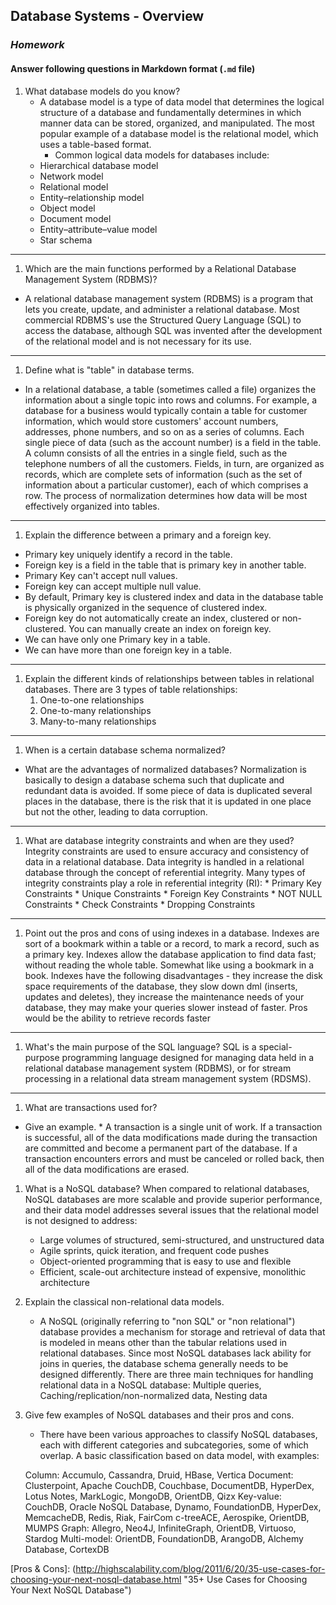 ﻿## Database Systems - Overview
### _Homework_

#### Answer following questions in Markdown format (`.md` file)

1.  What database models do you know?
	*	A database model is a type of data model that determines the logical structure of a database and fundamentally determines in which manner data can be stored, organized, and manipulated. The most popular example of a database model is the relational model, which uses a table-based format.
		*	Common logical data models for databases include:
    - Hierarchical database model
    - Network model
    - Relational model
    - Entity–relationship model
    - Object model
    - Document model
    - Entity–attribute–value model
    - Star schema
---
1.  Which are the main functions performed by a Relational Database Management System (RDBMS)?
*	A relational database management system (RDBMS) is a program that lets you create, update, and administer a relational database. Most commercial RDBMS's use the Structured Query Language (SQL) to access the database, although SQL was invented after the development of the relational model and is not necessary for its use.
---
1.  Define what is "table" in database terms.
*	In a relational database, a table (sometimes called a file) organizes the information about a single topic into rows and columns. For example, a database for a business would typically contain a table for customer information, which would store customers' account numbers, addresses, phone numbers, and so on as a series of columns. Each single piece of data (such as the account number) is a field in the table. A column consists of all the entries in a single field, such as the telephone numbers of all the customers. Fields, in turn, are organized as records, which are complete sets of information (such as the set of information about a particular customer), each of which comprises a row. The process of normalization determines how data will be most effectively organized into tables.
---
1.  Explain the difference between a primary and a foreign key.
*	Primary key uniquely identify a record in the table.
*	Foreign key is a field in the table that is primary key in another table.
*	Primary Key can't accept null values.
*	Foreign key can accept multiple null value.
*	By default, Primary key is clustered index and data in the database table is physically organized in the sequence of clustered index.
*	Foreign key do not automatically create an index, clustered or non-clustered. You can manually create an index on foreign key.
*	We can have only one Primary key in a table.
*	We can have more than one foreign key in a table.
---
1.  Explain the different kinds of relationships between tables in relational databases.
There are 3 types of table relationships:
	1. One-to-one relationships
	1. One-to-many relationships
	1. Many-to-many relationships
---
1.  When is a certain database schema normalized?
  * What are the advantages of normalized databases?
		Normalization is basically to design a database schema such that duplicate and redundant data is avoided. If some piece of data is duplicated several places in the database, there is the risk that it is updated in one place but not the other, leading to data corruption.
---
1.  What are database integrity constraints and when are they used?
		Integrity constraints are used to ensure accuracy and consistency of data in a relational database. Data integrity is handled in a relational database through the concept of referential integrity. Many types of integrity constraints play a role in referential integrity (RI):
		*	Primary Key Constraints
		*	Unique Constraints
		*	Foreign Key Constraints
		*	NOT NULL Constraints
		*	Check Constraints
		*	Dropping Constraints
---
1.  Point out the pros and cons of using indexes in a database.
	Indexes are sort of a bookmark within a table or a record, to mark a record, such as a primary key.
	Indexes allow the database application to find data fast; without reading the whole table. Somewhat like using a bookmark in a book.
	Indexes have the following disadvantages - they increase the disk space requirements of the database, they slow down dml (inserts, updates and deletes), they increase the maintenance needs of your database, they may make your queries slower instead of faster.
	Pros would be the ability to retrieve records faster 
---
1.  What's the main purpose of the SQL language?
	SQL is a special-purpose programming language designed for managing data held in a relational database management system (RDBMS), or for stream processing in a relational data stream management system (RDSMS).
---
1.  What are transactions used for?
  * Give an example.
		*	A transaction is a single unit of work. If a transaction is successful, all of the data modifications made during the transaction are committed and become a permanent part of the database. If a transaction encounters errors and must be canceled or rolled back, then all of the data modifications are erased.



1.  What is a NoSQL database?
When compared to relational databases, NoSQL databases are more scalable and provide superior performance, and their data model addresses several issues that the relational model is not designed to address:
	* Large volumes of structured, semi-structured, and unstructured data
	* Agile sprints, quick iteration, and frequent code pushes
	* Object-oriented programming that is easy to use and flexible
	* Efficient, scale-out architecture instead of expensive, monolithic architecture
1.  Explain the classical non-relational data models.
	* A NoSQL (originally referring to "non SQL" or "non relational") database provides a mechanism for storage and retrieval of data that is modeled in means other than the tabular relations used in relational databases.
Since most NoSQL databases lack ability for joins in queries, the database schema generally needs to be designed differently. There are three main techniques for handling relational data in a NoSQL database: Multiple queries, Caching/replication/non-normalized data, Nesting data
1.  Give few examples of NoSQL databases and their pros and cons.
	*	There have been various approaches to classify NoSQL databases, each with different categories and subcategories, some of which overlap. A basic classification based on data model, with examples:

    Column: Accumulo, Cassandra, Druid, HBase, Vertica
    Document: Clusterpoint, Apache CouchDB, Couchbase, DocumentDB, HyperDex, Lotus Notes, MarkLogic, MongoDB, OrientDB, Qizx
    Key-value: CouchDB, Oracle NoSQL Database, Dynamo, FoundationDB, HyperDex, MemcacheDB, Redis, Riak, FairCom c-treeACE, Aerospike, OrientDB, MUMPS
    Graph: Allegro, Neo4J, InfiniteGraph, OrientDB, Virtuoso, Stardog
    Multi-model: OrientDB, FoundationDB, ArangoDB, Alchemy Database, CortexDB

[Pros & Cons]: (http://highscalability.com/blog/2011/6/20/35-use-cases-for-choosing-your-next-nosql-database.html "35+ Use Cases for Choosing Your Next NoSQL Database")